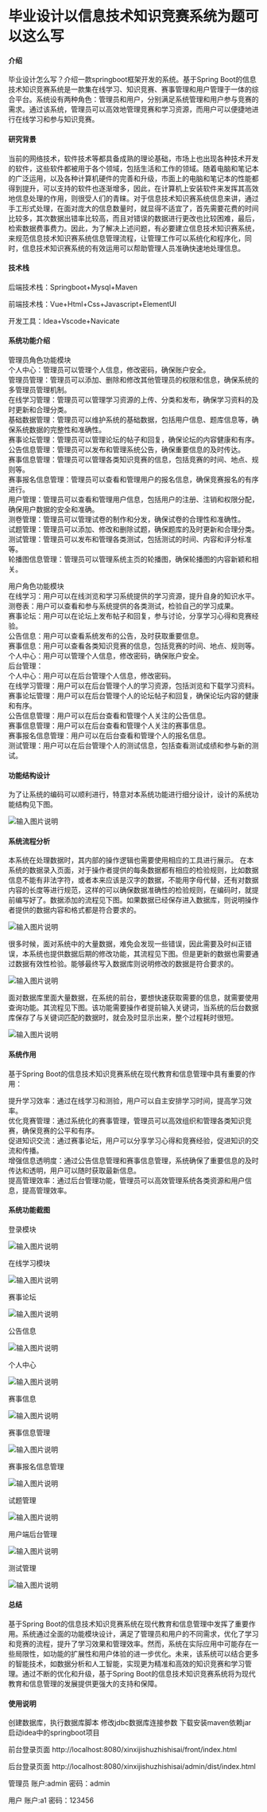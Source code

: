 # 毕业设计以信息技术知识竞赛系统为题可以这么写

#### 介绍

毕业设计怎么写？介绍一款springboot框架开发的系统。基于Spring Boot的信息技术知识竞赛系统是一款集在线学习、知识竞赛、赛事管理和用户管理于一体的综合平台。系统设有两种角色：管理员和用户，分别满足系统管理和用户参与竞赛的需求。通过该系统，管理员可以高效地管理竞赛和学习资源，而用户可以便捷地进行在线学习和参与知识竞赛。

#### 研究背景

当前的网络技术，软件技术等都具备成熟的理论基础，市场上也出现各种技术开发的软件，这些软件都被用于各个领域，包括生活和工作的领域。随着电脑和笔记本的广泛运用，以及各种计算机硬件的完善和升级，市面上的电脑和笔记本的性能都得到提升，可以支持的软件也逐渐增多，因此，在计算机上安装软件来发挥其高效地信息处理的作用，则很受人们的青睐。对于信息技术知识赛系统信息来讲，通过手工形式处理，在面对庞大的信息数量时，就显得不适宜了，首先需要花费的时间比较多，其次数据出错率比较高，而且对错误的数据进行更改也比较困难，最后，检索数据费事费力。因此，为了解决上述问题，有必要建立信息技术知识赛系统，来规范信息技术知识赛系统信息管理流程，让管理工作可以系统化和程序化，同时，信息技术知识赛系统的有效运用可以帮助管理人员准确快速地处理信息。

#### 技术栈

后端技术栈：Springboot+Mysql+Maven

前端技术栈：Vue+Html+Css+Javascript+ElementUI

开发工具：Idea+Vscode+Navicate

#### 系统功能介绍

管理员角色功能模块  
个人中心：管理员可以管理个人信息，修改密码，确保账户安全。  
管理员管理：管理员可以添加、删除和修改其他管理员的权限和信息，确保系统的多管理员管理机制。  
在线学习管理：管理员可以管理学习资源的上传、分类和发布，确保学习资料的及时更新和合理分类。  
基础数据管理：管理员可以维护系统的基础数据，包括用户信息、题库信息等，确保系统数据的完整性和准确性。  
赛事论坛管理：管理员可以管理论坛的帖子和回复，确保论坛的内容健康和有序。  
公告信息管理：管理员可以发布和管理系统公告，确保重要信息的及时传达。  
赛事信息管理：管理员可以管理各类知识竞赛的信息，包括竞赛的时间、地点、规则等。  
赛事报名信息管理：管理员可以查看和管理用户的报名信息，确保竞赛报名的有序进行。  
用户管理：管理员可以查看和管理用户信息，包括用户的注册、注销和权限分配，确保用户数据的安全和准确。  
测卷管理：管理员可以管理试卷的制作和分发，确保试卷的合理性和准确性。  
试题管理：管理员可以添加、修改和删除试题，确保题库的及时更新和合理分类。  
测试管理：管理员可以发布和管理各类测试，包括测试的时间、内容和评分标准等。  
轮播图信息管理：管理员可以管理系统主页的轮播图，确保轮播图的内容新颖和相关。  

用户角色功能模块  
在线学习：用户可以在线浏览和学习系统提供的学习资源，提升自身的知识水平。  
测卷表：用户可以查看和参与系统提供的各类测试，检验自己的学习成果。  
赛事论坛：用户可以在论坛上发布帖子和回复，参与讨论，分享学习心得和竞赛经验。  
公告信息：用户可以查看系统发布的公告，及时获取重要信息。  
赛事信息：用户可以查看各类知识竞赛的信息，包括竞赛的时间、地点、规则等。  
个人中心：用户可以管理个人信息，修改密码，确保账户安全。  
后台管理：  
个人中心：用户可以在后台管理个人信息，修改密码。  
在线学习管理：用户可以在后台管理个人的学习资源，包括浏览和下载学习资料。  
赛事论坛管理：用户可以在后台管理个人的论坛帖子和回复，确保论坛内容的健康和有序。  
公告信息管理：用户可以在后台查看和管理个人关注的公告信息。  
赛事信息管理：用户可以在后台查看和管理个人关注的赛事信息。  
赛事报名信息管理：用户可以在后台查看和管理个人的报名信息。  
测试管理：用户可以在后台管理个人的测试信息，包括查看测试成绩和参与新的测试。  

#### 功能结构设计

为了让系统的编码可以顺利进行，特意对本系统功能进行细分设计，设计的系统功能结构见下图。

![输入图片说明](images/936fb45a88f4af09edb4efb70e38d56.png)

#### 系统流程分析

本系统在处理数据时，其内部的操作逻辑也需要使用相应的工具进行展示。
在本系统的数据录入页面，对于操作者提供的每条数据都有相应的检验规则，比如数据信息不能有非法字符，或者本来应该是汉字的数据，不能用字母代替，还有对数据内容的长度等进行规范，这样的可以确保数据准确性的检验规则，在编码时，就提前编写好了。数据添加的流程见下图。如果数据已经保存进入数据库，则说明操作者提供的数据内容和格式都是符合要求的。

![输入图片说明](images/90bdbac9e91ff6205bb09be3959294d.png)

很多时候，面对系统中的大量数据，难免会发现一些错误，因此需要及时纠正错误，本系统也提供数据后期的修改功能，其流程见下图。但是更新的数据也需要通过数据有效性检验。能够最终写入数据库则说明修改的数据是符合要求的。

![输入图片说明](images/fce16ebf7d073068456ef0b1b6f549a.png)

面对数据库里面大量数据，在系统的前台，要想快速获取需要的信息，就需要使用查询功能。其流程见下图。该功能需要操作者提前输入关键词，当系统的后台数据库保存了与关键词匹配的数据时，就会及时显示出来，整个过程耗时很短。

![输入图片说明](images/04c9b5a76c38d4b6512407878a1fcf4.png)

#### 系统作用

基于Spring Boot的信息技术知识竞赛系统在现代教育和信息管理中具有重要的作用：

提升学习效率：通过在线学习和测验，用户可以自主安排学习时间，提高学习效率。  
优化竞赛管理：通过系统化的赛事管理，管理员可以高效组织和管理各类知识竞赛，确保竞赛的公平和有序。  
促进知识交流：通过赛事论坛，用户可以分享学习心得和竞赛经验，促进知识的交流和传播。  
增强信息透明度：通过公告信息管理和赛事信息管理，系统确保了重要信息的及时传达和透明，用户可以随时获取最新信息。  
提高管理效率：通过后台管理功能，管理员可以高效管理系统各类资源和用户信息，提高管理效率。  

#### 系统功能截图

登录模块

![输入图片说明](images/b2bac38ba09685ba94c717b873e70f2.png)

在线学习模块

![输入图片说明](images/68e53aa9223751bcb09f53bd437192b.png)

赛事论坛

![输入图片说明](images/9ed395663df7bdfe8636012793ccc12.png)

公告信息

![输入图片说明](images/84d59fb9185454d2812f7b3060ccb59.png)

个人中心

![输入图片说明](images/250d9def69ce92779e76338e551517d.png)

赛事信息

![输入图片说明](images/c02f571bf198a19fc03e6a36347e964.png)

赛事信息管理

![输入图片说明](images/1f2d6c7b0387f9cbfe302cbb928f768.png)

赛事报名信息管理

![输入图片说明](images/2a4cb824688c45c5b8916ad79542ea6.png)

试题管理

![输入图片说明](images/67713d712c267c69f0ed58113b265ba.png)

用户端后台管理

![输入图片说明](images/47af58f5c2e55e832e58cdf3fc9f279.png)

测试管理

![输入图片说明](images/009b448c1193dbf4ffc27a598247ae3.png)

#### 总结

基于Spring Boot的信息技术知识竞赛系统在现代教育和信息管理中发挥了重要作用。系统通过全面的功能模块设计，满足了管理员和用户的不同需求，优化了学习和竞赛的流程，提升了学习效果和管理效率。然而，系统在实际应用中可能存在一些局限性，如功能的扩展性和用户体验的进一步优化。未来，该系统可以结合更多的智能技术，如数据分析和人工智能，实现更为精准和高效的知识竞赛和学习管理。通过不断的优化和升级，基于Spring Boot的信息技术知识竞赛系统将为现代教育和信息管理的发展提供更强大的支持和保障。

#### 使用说明

创建数据库，执行数据库脚本 修改jdbc数据库连接参数 下载安装maven依赖jar 启动idea中的springboot项目

前台登录页面
http://localhost:8080/xinxijishuzhishisai/front/index.html

后台登录页面
http://localhost:8080/xinxijishuzhishisai/admin/dist/index.html

管理员				账户:admin 		密码：admin

用户				账户:a1 		密码：123456
